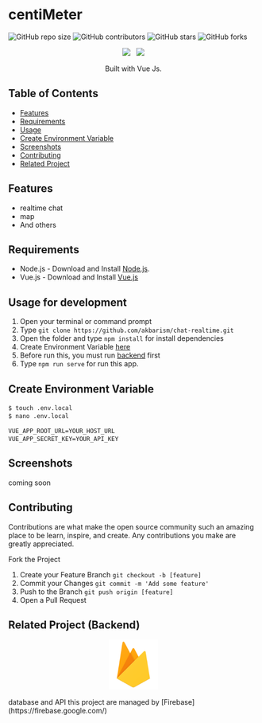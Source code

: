# centiMeter

![GitHub repo size](https://img.shields.io/github/repo-size/akbarism/chat-realtime)
![GitHub contributors](https://img.shields.io/github/contributors/akbarism/chat-realtime)
![GitHub stars](https://img.shields.io/github/stars/akbarism/chat-realtime)
![GitHub forks](https://img.shields.io/github/forks/akbarism/chat-realtime?style=social)

<p align="center">
  <img height="100" src="https://vuejs.org/images/logo.png"> &nbsp
  <img height="100" src="https://avatars1.githubusercontent.com/u/2918581?s=200&v=4">
</p>
<p align="center">
  Built with Vue Js.
</p>

## Table of Contents

- [Features](#features)
- [Requirements](#requirements)
- [Usage](#usage-for-development)
- [Create Environment Variable](#create-environment-variable)
- [Screenshots](#screenshots)
- [Contributing](#contributing)
- [Related Project](#related-project-backend)

## Features

- realtime chat
- map
- And others

## Requirements

- Node.js - Download and Install [Node.js](https://nodejs.org/en/).
- Vue.js - Download and Install [Vue.js](https://vuejs.org/v2/guide/)

## Usage for development

1. Open your terminal or command prompt
2. Type `git clone https://github.com/akbarism/chat-realtime.git`
3. Open the folder and type `npm install` for install dependencies
4. Create Environment Variable [here](#create-environment-variable)
5. Before run this, you must run [backend](#related-project-backend) first
6. Type `npm run serve` for run this app.

## Create Environment Variable

```
$ touch .env.local
$ nano .env.local
```

```
VUE_APP_ROOT_URL=YOUR_HOST_URL
VUE_APP_SECRET_KEY=YOUR_API_KEY
```

## Screenshots


coming soon


## Contributing

Contributions are what make the open source community such an amazing place to be learn, inspire, and create. Any contributions you make are greatly appreciated.

Fork the Project
1. Create your Feature Branch  ```git checkout -b [feature]```
2. Commit your Changes ```git commit -m 'Add some feature'```
3. Push to the Branch ```git push origin [feature]```
4. Open a Pull Request


## Related Project (Backend)
<p align="center">
  <img height="100" src="https://raw.githubusercontent.com/github/explore/80688e429a7d4ef2fca1e82350fe8e3517d3494d/topics/firebase/firebase.png">
</p>
database and API this project are managed by [Firebase](https://firebase.google.com/)
